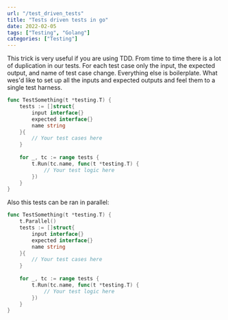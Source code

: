 ```yaml
---
url: "/test_driven_tests"
title: "Tests driven tests in go"
date: 2022-02-05
tags: ["Testing", "Golang"]
categories: ["Testing"]
---
```


This trick is very useful if you are using TDD. 
From time to time there is a lot of duplication in our tests. For each test case only the input, the expected output, and name of test case change. Everything else is boilerplate. What wes'd like to set up all the inputs and expected outputs and feel them to a single test harness.
```go
func TestSomething(t *testing.T) {
	tests := []struct{
		input interface{}
		expected interface{}
		name string
	}{
		// Your test cases here
	}
	
	for _, tc := range tests {
		t.Run(tc.name, func(t *testing.T) {
			// Your test logic here
		})
	}
}
```

Also this tests can be ran in parallel:
```go
func TestSomething(t *testing.T) {
	t.Parallel()
	tests := []struct{
		input interface{}
		expected interface{}
		name string
	}{
		// Your test cases here
	}
	
	for _, tc := range tests {
		t.Run(tc.name, func(t *testing.T) {
			// Your test logic here
		})
	}
}
```